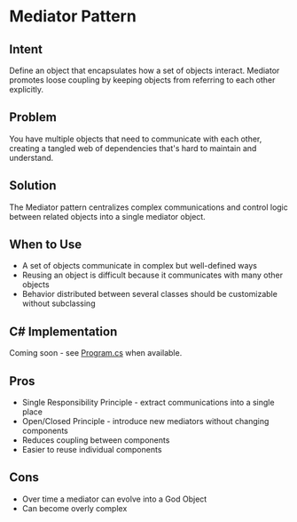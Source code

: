# Mediator Pattern

## Intent
Define an object that encapsulates how a set of objects interact. Mediator promotes loose coupling by keeping objects from referring to each other explicitly.

## Problem
You have multiple objects that need to communicate with each other, creating a tangled web of dependencies that's hard to maintain and understand.

## Solution
The Mediator pattern centralizes complex communications and control logic between related objects into a single mediator object.

## When to Use
- A set of objects communicate in complex but well-defined ways
- Reusing an object is difficult because it communicates with many other objects
- Behavior distributed between several classes should be customizable without subclassing

## C# Implementation
Coming soon - see [Program.cs](./Program.cs) when available.

## Pros
- Single Responsibility Principle - extract communications into a single place
- Open/Closed Principle - introduce new mediators without changing components
- Reduces coupling between components
- Easier to reuse individual components

## Cons
- Over time a mediator can evolve into a God Object
- Can become overly complex
